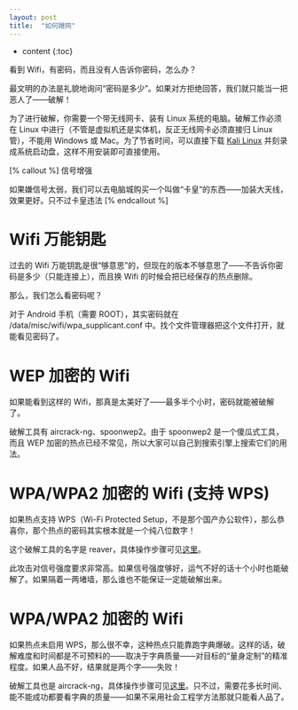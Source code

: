 ```yaml
---
layout: post
title:  "如何蹭网"
---
```

* content
{:toc}

看到 Wifi，有密码，而且没有人告诉你密码，怎么办？

最文明的办法是礼貌地询问“密码是多少”。如果对方拒绝回答，我们就只能当一把恶人了——破解！

为了进行破解，你需要一个带无线网卡、装有 Linux 系统的电脑。破解工作必须在 Linux 中进行（不管是虚拟机还是实体机，反正无线网卡必须直接归 Linux 管），不能用 Windows 或 Mac。为了节省时间，可以直接下载 [Kali Linux](https://www.kali.org) 并刻录成系统启动盘，这样不用安装即可直接使用。

[% callout %]
信号增强

如果嫌信号太弱，我们可以去电脑城购买一个叫做“卡皇”的东西——加装大天线，效果更好。<span class="blackout">只不过卡皇违法</span>
[% endcallout %]

# Wifi 万能钥匙

过去的 Wifi 万能钥匙是很“够意思”的，但现在的版本不够意思了——不告诉你密码是多少（只能连接上），而且换 Wifi 的时候会把已经保存的热点删除。

那么，我们怎么看密码呢？

对于 Android 手机（需要 ROOT），其实密码就在 /data/misc/wifi/wpa_supplicant.conf 中。找个文件管理器把这个文件打开，就能看见密码了。

# WEP 加密的 Wifi

如果能看到这样的 Wifi，那真是太美好了——最多半个小时，密码就能被破解了。

破解工具有 aircrack-ng、spoonwep2。由于 spoonwep2 是一个傻瓜式工具，而且 WEP 加密的热点已经不常见，所以大家可以自己到搜索引擎上搜索它们的用法。

# WPA/WPA2 加密的 Wifi (支持 WPS)

如果热点支持 WPS（Wi-Fi Protected Setup，不是那个国产办公软件），那么恭喜你，那个热点的密码其实根本就是一个纯八位数字！

这个破解工具的名字是 reaver，具体操作步骤可见[这里](https://linux.cn/article-2335-1.html)。

此攻击对信号强度要求非常高。如果信号强度够好，运气不好的话十个小时也能破解了。如果隔着一两堵墙，那么谁也不能保证一定能破解出来。

# WPA/WPA2 加密的 Wifi

如果热点未启用 WPS，那么很不幸，这种热点只能靠跑字典爆破。这样的话，破解难度和时间都是不可预料的——取决于字典质量——对目标的“量身定制”的精准程度。如果人品不好，结果就是两个字——失败！

破解工具也是 aircrack-ng，具体操作步骤可见[这里](http://blog.csdn.net/kibaamor/article/details/42979863)。只不过，需要花多长时间、能不能成功都要看字典的质量——如果不采用社会工程学方法那就只能看人品了。
